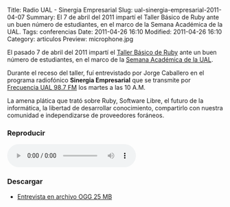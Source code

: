 Title: Radio UAL - Sinergia Empresarial
Slug: ual-sinergia-empresarial-2011-04-07
Summary: El 7 de abril del 2011 impartí el Taller Básico de Ruby ante un buen número de estudiantes, en el marco de la Semana Académica de la UAL.
Tags: conferencias
Date: 2011-04-26 16:10
Modified: 2011-04-26 16:10
Category: articulos
Preview: microphone.jpg


El pasado 7 de abril del 2011 impartí el [Taller Básico de Ruby]({filename}/presentaciones/ruby-basico-taller/ruby-basico-taller.md) ante un buen número de estudiantes, en el marco de la [Semana Académica de la UAL](http://www.ual.mx/).

Durante el receso del taller, fuí entrevistado por Jorge Caballero en el programa radiofónico **Sinergia Empresarial** que se transmite por [Frecuencia UAL 98.7 FM](http://www.frecuencia.ual.mx/) los martes a las 10 A.M.

La amena plática que trató sobre Ruby, Software Libre, el futuro de la informática, la libertad de desarrollar conocimiento, compartirlo con nuestra comunidad e independizarse de proveedores foráneos.

### Reproducir

<audio controls>
<source src="2011-04-07-frecuencia-ual-sinergia.ogg" type="audio/ogg">
Your browser does not support the audio element.
</audio>

### Descargar

* [Entrevista en archivo OGG 25 MB](2011-04-07-frecuencia-ual-sinergia.ogg)
